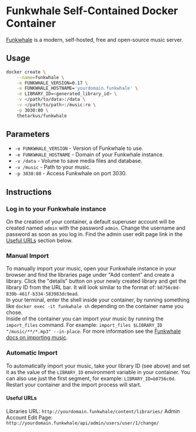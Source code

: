 # Funkwhale Self-Contained Docker Container

[Funkwhale](https://funkwhale.audio/) is a modern, self-hosted, free and open-source music server.


## Usage
```sh
docker create \
	--name=funkwhale \
	-e FUNKWHALE_VERSION=0.17 \
	-e FUNKWHALE_HOSTNAME='yourdomain.funkwhale' \
	-e LIBRARY_ID=<generated_library_id> \
	-v </path/to/data>:/data \
	-v </path/to/path>:/music:ro \
	-p 3030:80 \
	thetarkus/funkwhale
```


## Parameters
+ `-e FUNKWHALE_VERSION` - Version of Funkwhale to use.
+ `-e FUNKWHALE_HOSTNAME` - Domain of your Funkwhale instance.
+ `-v /data` - Volume to save media files and database.
+ `-v /music` - Path to your music.
+ `-p 3030:80` - Access Funkwhale on port 3030.


## Instructions

### Log in to your Funkwhale instance
On the creation of your container, a default superuser account will be created named `admin` with the password `admin`. Change the username and password as soon as you log in. Find the admin user edit page link in the [Useful URLs](#Useful-URLS) section below.

### Manual Import
To manually import your music, open your Funkwhale instance in your browser and find the libraries page under "Add content" and create a library. Click the "details" button on your newly created library and get the library ID from the URL bar. It will look similar to the format of: `b8756c0d-839b-461f-b334-583983dc9ead`.  
In your terminal, enter the shell inside your container, by running something like `docker exec -it funkwhale sh` depending on the container name you chose.  
Inside of the container you can import your music by running the `import_files` command. For example: `import_files $LIBRARY_ID "/music/**/*.mp3" --in-place`. For more information see the [Funkwhale docs on importing music](https://docs.funkwhale.audio/importing-music.html).

### Automatic Import
To automatically import your music, take your library ID (see above) and set it as the value of the `LIBRARY_ID` environment variable in your container. You can also use just the first segment, for example: `LIBRARY_ID=b8756c0d`. Restart your container and the import process will start.

#### Useful URLs
Libraries URL: `http://yourdomain.funkwhale/content/libraries/`
Admin Account Edit Page: `http://yourdomain.funkwhale/api/admin/users/user/1/change/`
